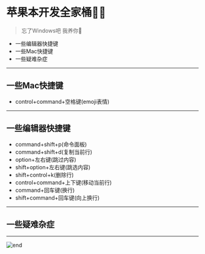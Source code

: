 
# **苹果本开发全家桶👨‍💻**
>忘了Windows吧 我养你🥰  
* 一些编辑器快捷键
* 一些Mac快捷键
* 一些疑难杂症

------
## **一些Mac快捷键**
* control+command+空格键(emoji表情)

------
## **一些编辑器快捷键**
* command+shift+p(命令面板)
* command+shift+d(复制当前行)
* option+左右键(跳过内容)
* shift+option+左右键(跳选内容)
* shift+control+k(删除行)
* control+command+上下键(移动当前行)
* command+回车键(换行)
* shift+command+回车键(向上换行)

------
## **一些疑难杂症**

------
![end](https://gitee.com/techpang/img_emoji_libs/raw/master/img_bed/markdown_images/end.jpg '富婆加我吧不想努力了')
